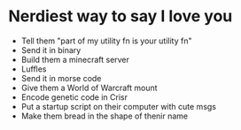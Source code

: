 # Nerdiest way to say I love you

- Tell them "part of my utility fn is your utility fn"
- Send it in binary
- Build them a minecraft server
- Luffles
- Send it in morse code
- Give them a World of Warcraft mount
- Encode genetic code in Crisr
- Put a startup script on their computer with cute msgs
- Make them bread in the shape of thenir name
